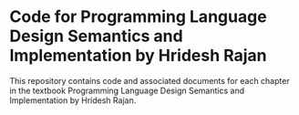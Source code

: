 Code for Programming Language Design Semantics and Implementation by Hridesh Rajan
==========

This repository contains code and associated documents for each chapter in the textbook
Programming Language Design Semantics and Implementation by Hridesh Rajan.
